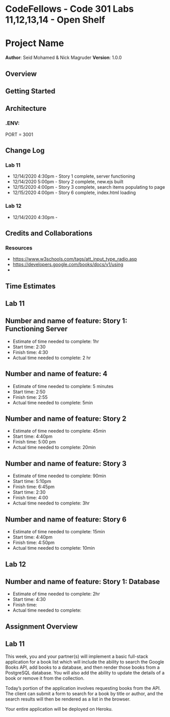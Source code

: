 # CodeFellows - Code 301 Labs 11,12,13,14 - Open Shelf

# Project Name

**Author**: Seid Mohamed & Nick Magruder
**Version**: 1.0.0 

## Overview
<!-- Provide a high level overview of what ///this application is and why you are building it, beyond the fact that it's an assignment for this class. (i.e. What's your problem domain?) -->

## Getting Started
<!-- What are the steps that a user must take in order to build this app on their own machine and get it running? -->

## Architecture
<!-- Provide a detailed description of the application design. What technologies (languages, libraries, etc) you're using, and any other relevant design information. -->

### .ENV:
PORT = 3001



## Change Log
### Lab 11
* 12/14/2020 4:30pm - Story 1 complete, server functioning
* 12/14/2020 5:00pm - Story 2 complete, new.ejs built
* 12/15/2020 4:00pm - Story 3 complete, search items populating to page
* 12/15/2020 4:00pm - Story 6 complete, index.html loading

### Lab 12
* 12/14/2020 4:30pm - 

## Credits and Collaborations

### Resources
* https://www.w3schools.com/tags/att_input_type_radio.asp
* https://developers.google.com/books/docs/v1/using
* 

## Time Estimates

## Lab 11
## Number and name of feature: Story 1: Functioning Server
* Estimate of time needed to complete: 1hr
* Start time: 2:30
* Finish time: 4:30
* Actual time needed to complete: 2 hr

## Number and name of feature: 4
* Estimate of time needed to complete: 5 minutes
* Start time: 2:50
* Finish time: 2:55
* Actual time needed to complete: 5min

## Number and name of feature: Story 2
* Estimate of time needed to complete: 45min
* Start time: 4:40pm
* Finish time: 5:00 pm
* Actual time needed to complete: 20min

## Number and name of feature: Story 3
* Estimate of time needed to complete: 90min
* Start time: 5:10pm
* Finish time: 6:45pm
* Start time: 2:30
* Finish time: 4:00
* Actual time needed to complete: 3hr

## Number and name of feature: Story 6
* Estimate of time needed to complete: 15min
* Start time: 4:40pm
* Finish time: 4:50pm
* Actual time needed to complete: 10min

## Lab 12
## Number and name of feature: Story 1: Database
* Estimate of time needed to complete: 2hr
* Start time: 4:30
* Finish time: 
* Actual time needed to complete: 



## Assignment Overview
## Lab 11
This week, you and your partner(s) will implement a basic full-stack application for a book list which will include the ability to search the Google Books API, add books to a database, and then render those books from a PostgreSQL database. You will also add the ability to update the details of a book or remove it from the collection.

Today’s portion of the application involves requesting books from the API. The client can submit a form to search for a book by title or author, and the search results will then be rendered as a list in the browser.

Your entire application will be deployed on Heroku.
